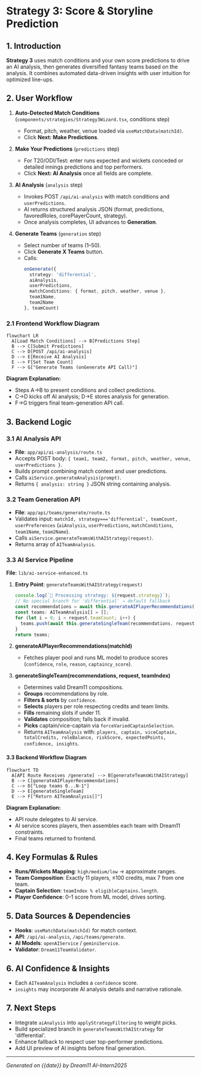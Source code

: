 # Strategy 3: Score & Storyline Prediction

## 1. Introduction
**Strategy 3** uses match conditions and your own score predictions to drive an AI analysis, then generates diversified fantasy teams based on the analysis. It combines automated data-driven insights with user intuition for optimized line-ups.

## 2. User Workflow

1. **Auto-Detected Match Conditions** (`components/strategies/Strategy3Wizard.tsx`, conditions step)
   - Format, pitch, weather, venue loaded via `useMatchData(matchId)`.
   - Click **Next: Make Predictions**.

2. **Make Your Predictions** (`predictions` step)
   - For T20/ODI/Test: enter runs expected and wickets conceded or detailed innings predictions and top performers.
   - Click **Next: AI Analysis** once all fields are complete.

3. **AI Analysis** (`analysis` step)
   - Invokes POST `/api/ai-analysis` with match conditions and `userPredictions`.
   - AI returns structured analysis JSON (format, predictions, favoredRoles, corePlayerCount, strategy).
   - Once analysis completes, UI advances to **Generation**.

4. **Generate Teams** (`generation` step)
   - Select number of teams (1–50).
   - Click **Generate X Teams** button.
   - Calls:
     ```ts
     onGenerate({ 
       strategy: 'differential',
       aiAnalysis,
       userPredictions,
       matchConditions: { format, pitch, weather, venue },
       team1Name,
       team2Name
     }, teamCount)
     ```

### 2.1 Frontend Workflow Diagram
```mermaid
flowchart LR
  A[Load Match Conditions] --> B[Predictions Step]
  B --> C[Submit Predictions]
  C --> D[POST /api/ai-analysis]
  D --> E[Receive AI Analysis]
  E --> F[Set Team Count]
  F --> G["Generate Teams (onGenerate API Call)"]
```
**Diagram Explanation:**
- Steps A→B to present conditions and collect predictions.
- C→D kicks off AI analysis; D→E stores analysis for generation.
- F→G triggers final team-generation API call.

## 3. Backend Logic

### 3.1 AI Analysis API
- **File**: `app/api/ai-analysis/route.ts`
- Accepts POST body: `{ team1, team2, format, pitch, weather, venue, userPredictions }`.
- Builds prompt combining match context and user predictions.
- Calls `aiService.generateAnalysis(prompt)`.
- Returns `{ analysis: string }` JSON string containing analysis.

### 3.2 Team Generation API
- **File**: `app/api/teams/generate/route.ts`
- Validates input: `matchId, strategy==='differential', teamCount, userPreferences` (`aiAnalysis`, `userPredictions`, `matchConditions`, `team1Name`, `team2Name`).
- Calls `aiService.generateTeamsWithAIStrategy(request)`.
- Returns array of `AITeamAnalysis`.

### 3.3 AI Service Pipeline
**File**: `lib/ai-service-enhanced.ts`

1. **Entry Point**: `generateTeamsWithAIStrategy(request)`
   ```ts
   console.log(`🎯 Processing strategy: ${request.strategy}`);
   // No special branch for 'differential' → default fallback
   const recommendations = await this.generateAIPlayerRecommendations(request.matchId);
   const teams: AITeamAnalysis[] = [];
   for (let i = 0; i < request.teamCount; i++) {
     teams.push(await this.generateSingleTeam(recommendations, request, i));
   }
   return teams;
   ```

2. **generateAIPlayerRecommendations(matchId)**
   - Fetches player pool and runs ML model to produce scores (`confidence`, `role`, `reason`, `captaincy_score`).

3. **generateSingleTeam(recommendations, request, teamIndex)**
   - Determines valid Dream11 compositions.
   - **Groups** recommendations by role.
   - **Filters & sorts** by `confidence`.
   - **Selects** players per role respecting credits and team limits.
   - **Fills** remaining slots if under 11.
   - **Validates** composition; falls back if invalid.
   - **Picks** captain/vice-captain via `forceVariedCaptainSelection`.
   - Returns `AITeamAnalysis` with: `players, captain, viceCaptain, totalCredits, roleBalance, riskScore, expectedPoints, confidence, insights`.

#### 3.3 Backend Workflow Diagram
```mermaid
flowchart TD
  A[API Route Receives /generate] --> B[generateTeamsWithAIStrategy]
  B --> C[generateAIPlayerRecommendations]
  C --> D["Loop teams 0...N-1"]
  D --> E[generateSingleTeam]
  E --> F["Return AITeamAnalysis[]"]
```
**Diagram Explanation:**
- API route delegates to AI service.
- AI service scores players, then assembles each team with Dream11 constraints.
- Final teams returned to frontend.

## 4. Key Formulas & Rules

- **Runs/Wickets Mapping**: `high/medium/low` → approximate ranges.
- **Team Composition**: Exactly 11 players, ≤100 credits, max 7 from one team.
- **Captain Selection**: `teamIndex % eligibleCaptains.length`.
- **Player Confidence**: 0–1 score from ML model, drives sorting.

## 5. Data Sources & Dependencies

- **Hooks**: `useMatchData(matchId)` for match context.
- **API**: `/api/ai-analysis`, `/api/teams/generate`.
- **AI Models**: `openAIService` / `geminiService`.
- **Validator**: `Dream11TeamValidator`.

## 6. AI Confidence & Insights

- Each `AITeamAnalysis` includes a `confidence` score.
- `insights` may incorporate AI analysis details and narrative rationale.

## 7. Next Steps

- Integrate `aiAnalysis` into `applyStrategyFiltering` to weight picks.
- Build specialized branch in `generateTeamsWithAIStrategy` for 'differential'.
- Enhance fallback to respect user top-performer predictions.
- Add UI preview of AI insights before final generation.

---
*Generated on {{date}} by Dream11 AI-Intern2025*
